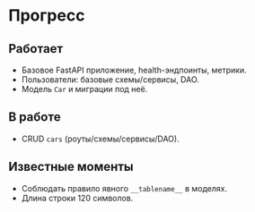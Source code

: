 # Прогресс

## Работает
- Базовое FastAPI приложение, health-эндпоинты, метрики.
- Пользователи: базовые схемы/сервисы, DAO.
- Модель `Car` и миграции под неё.

## В работе
- CRUD `cars` (роуты/схемы/сервисы/DAO).

## Известные моменты
- Соблюдать правило явного `__tablename__` в моделях.
- Длина строки 120 символов.
